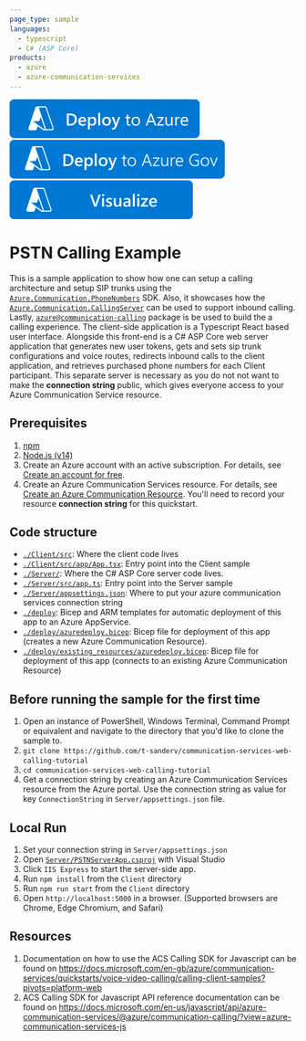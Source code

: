```yaml
---
page_type: sample
languages:
  - typescript
  - C# (ASP Core)
products:
  - azure
  - azure-communication-services
---
```


[![Deploy To Azure](https://raw.githubusercontent.com/Azure/azure-quickstart-templates/master/1-CONTRIBUTION-GUIDE/images/deploytoazure.svg?sanitize=true)](https://portal.azure.com/#create/Microsoft.Template/uri/https%3A%2F%2Fraw.githubusercontent.com%2FAzure%2Fcommunication-services-pstn-calling%2Fmain%2Fdeploy%2Fazuredeploy.json)
[![Deploy To Azure US Gov](https://raw.githubusercontent.com/Azure/azure-quickstart-templates/master/1-CONTRIBUTION-GUIDE/images/deploytoazuregov.svg?sanitize=true)](https://portal.azure.us/#create/Microsoft.Template/uri/https%3A%2F%2Fraw.githubusercontent.com%2FAzure%2Fcommunication-services-pstn-calling%2Fmain%2Fdeploy%2Fazuredeploy.json)
[![Visualize](https://raw.githubusercontent.com/Azure/azure-quickstart-templates/master/1-CONTRIBUTION-GUIDE/images/visualizebutton.svg?sanitize=true)](http://armviz.io/#/?load=https%3A%2F%2Fraw.githubusercontent.com%2FAzure%2Fcommunication-services-pstn-calling%2Fmain%2Fdeploy%2Fazuredeploy.json)

# PSTN Calling Example

This is a sample application to show how one can setup a calling architecture and setup SIP trunks using the [`Azure.Communication.PhoneNumbers`](https://www.nuget.org/packages/Azure.Communication.PhoneNumbers) SDK.
Also, it showcases how the [`Azure.Communication.CallingServer`](https://www.nuget.org/packages/Azure.Communication.CallingServer) can be used to support inbound calling. Lastly, [`azure@communication-calling`](https://www.npmjs.com/package/@azure/communication-calling) package is be used to build the a calling experience.
The client-side application is a Typescript React based user interface. Alongside this front-end is a C# ASP Core web server application that generates new user tokens, gets and sets sip trunk configurations and voice routes, redirects inbound calls to the client application, and retrieves purchased phone numbers for each Client participant. This separate server is necessary as you do not not want to make the **connection string** public, which gives everyone access to your Azure Communication Service resource.

## Prerequisites

1. [npm](https://www.npmjs.com/get-npm)
2. [Node.js (v14)](https://nodejs.org/en/download/)
3. Create an Azure account with an active subscription. For details, see [Create an account for free](https://azure.microsoft.com/free/?WT.mc_id=A261C142F).
4. Create an Azure Communication Services resource. For details, see [Create an Azure Communication Resource](https://docs.microsoft.com/azure/communication-services/quickstarts/create-communication-resource). You'll need to record your resource **connection string** for this quickstart.

## Code structure

- [`./Client/src`](./Client/src): Where the client code lives
- [`./Client/src/app/App.tsx`](./Client/src/app/App.tsx): Entry point into the Client sample
- [`./Server/`](./Server/src/): Where the C# ASP Core server code lives.
- [`./Server/src/app.ts`](./Server/src/app.ts): Entry point into the Server sample
- [`./Server/appsettings.json`](./Server/appsettings.json): Where to put your azure communication services connection string
- [`./deploy`](./deploy/): Bicep and ARM templates for automatic deployment of this app to an Azure AppService.
- [`./deploy/azuredeploy.bicep`](./deploy/azuredeploy.bicep): Bicep file for deployment of this app (creates a new Azure Communication Resource).
- [`./deploy/existing_resources/azuredeploy.bicep`](./deploy/existing_resources/azuredeploy.bicep): Bicep file for deployment of this app (connects to an existing Azure Communication Resource)

## Before running the sample for the first time

1. Open an instance of PowerShell, Windows Terminal, Command Prompt or equivalent and navigate to the directory that you'd like to clone the sample to.
2. `git clone https://github.com/t-sanderv/communication-services-web-calling-tutorial`
3. `cd communication-services-web-calling-tutorial`
4. Get a connection string by creating an Azure Communication Services resource from the Azure portal. Use the connection string as value for key `ConnectionString` in `Server/appsettings.json` file.

## Local Run

1. Set your connection string in `Server/appsettings.json`
2. Open [`Server/PSTNServerApp.csproj`](Server/PSTNServerApp.csproj) with Visual Studio
3. Click `IIS Express` to start the server-side app.
4. Run `npm install` from the `Client` directory
5. Run `npm run start` from the `Client` directory
6. Open `http://localhost:5000` in a browser. (Supported browsers are Chrome, Edge Chromium, and Safari)

## Resources

1. Documentation on how to use the ACS Calling SDK for Javascript can be found on https://docs.microsoft.com/en-gb/azure/communication-services/quickstarts/voice-video-calling/calling-client-samples?pivots=platform-web
2. ACS Calling SDK for Javascript API reference documentation can be found on https://docs.microsoft.com/en-us/javascript/api/azure-communication-services/@azure/communication-calling/?view=azure-communication-services-js
